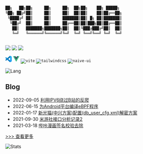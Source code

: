 
```
██╗   ██╗██╗     ██╗     ██╗  ██╗██╗    ██╗ █████╗ 
╚██╗ ██╔╝██║     ██║     ██║  ██║██║    ██║██╔══██╗
 ╚████╔╝ ██║     ██║     ███████║██║ █╗ ██║███████║
  ╚██╔╝  ██║     ██║     ██╔══██║██║███╗██║██╔══██║
   ██║   ███████╗███████╗██║  ██║╚███╔███╔╝██║  ██║
   ╚═╝   ╚══════╝╚══════╝╚═╝  ╚═╝ ╚══╝╚══╝ ╚═╝  ╚═╝
                                                   
```

[![](https://img.shields.io/badge/-Python-3e74a2?style=flat-square&logo=Python&logoColor=fff)](https://www.python.org/)
[![](https://img.shields.io/badge/-JavaScript-f7e018?style=flat-square&logo=javascript&logoColor=white)](https://www.ecma-international.org/)
[![](https://img.shields.io/badge/-Golang-007D9C?style=flat-square&logo=go&logoColor=fff)](https://golang.google.cn/)

<code><img height="20" src="https://raw.githubusercontent.com/github/explore/80688e429a7d4ef2fca1e82350fe8e3517d3494d/topics/visual-studio-code/visual-studio-code.png" alt="visual-studio-code" /></code>
<code><img height="20" src="https://raw.githubusercontent.com/github/explore/80688e429a7d4ef2fca1e82350fe8e3517d3494d/topics/vue/vue.png" alt="vue" /></code>
<code><img height="20" src="https://vitejs.dev/logo.svg" alt="vite" /></code>
<code><img height="20" src="https://tailwindcss.com/favicons/favicon-32x32.png" alt="tailwindcss" /></code>
<code><img height="20" src="https://camo.githubusercontent.com/b8ebecade711b9ae1fa306e7a1c9dd680fb56b0e2b9f015fec9cbad343570353/68747470733a2f2f6e6169766575692e6f73732d636e2d686f6e676b6f6e672e616c6979756e63732e636f6d2f6e616976656c6f676f2e737667" alt="naive-ui" /></code>

![Lang](https://github-readme-stats.vercel.app/api/top-langs/?username=yllhwa&layout=compact)

## Blog
- 2022-09-05 [利用IPV6绕过B站的反爬](https://blog.yllhwa.com/2022/09/05/%E5%88%A9%E7%94%A8IPV6%E7%BB%95%E8%BF%87B%E7%AB%99%E7%9A%84%E5%8F%8D%E7%88%AC/)
- 2022-06-15 [为Android平台编译eBPF程序](https://blog.yllhwa.com/2022/06/15/%E4%B8%BAAndroid%E5%B9%B3%E5%8F%B0%E7%BC%96%E8%AF%91eBPF%E7%A8%8B%E5%BA%8F/)
- 2022-01-17 [新光猫(中兴方案)配置(db_user_cfg.xml)解密方案](https://blog.yllhwa.com/2022/01/17/%E6%96%B0%E5%85%89%E7%8C%AB-%E4%B8%AD%E5%85%B4%E6%96%B9%E6%A1%88-%E9%85%8D%E7%BD%AE-db-user-cfg-xml-%E8%A7%A3%E5%AF%86%E6%96%B9%E6%A1%88/)
- 2021-09-30 [米游社接口分析记录2](https://blog.yllhwa.com/2021/09/30/%E7%B1%B3%E6%B8%B8%E7%A4%BE%E6%8E%A5%E5%8F%A3%E5%88%86%E6%9E%90%E8%AE%B0%E5%BD%952/)
- 2021-03-18 [哔咔漫画签名校验去除](https://blog.yllhwa.com/2021/03/17/%E5%93%94%E5%92%94%E6%BC%AB%E7%94%BB%E7%AD%BE%E5%90%8D%E6%A0%A1%E9%AA%8C%E5%8E%BB%E9%99%A4/)

[>>> 查看更多](https://blog.yllhwa.com/)

![Stats](https://github-readme-stats.vercel.app/api?username=yllhwa)